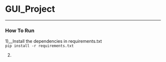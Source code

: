 # GUI_Project
---

### How To Run

1)__Install the dependencies in requirements.txt <br />
    `pip install -r requirements.txt`

2)  
